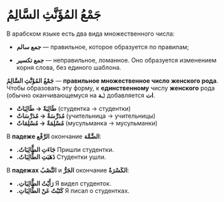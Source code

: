 ﻿# جَمْعُ المُؤَنَّثِ السَّالِمُ 

В арабском языке есть два вида множественного числа:

-   **جمع سالم**  — правильное, которое образуется по правилам;
    
-   **جمع تكسير** — неправильное, ломанное. Оно образуется изменением корня слова, без единого шаблона.

**جَمْعُ المُؤَنَّثِ السَّالِمُ** — **правильное множественное число женского рода**. Чтобы образовать эту форму, к **единственному** числу **женского** рода (обычно оканчивающемуся на **ـة**) добавляется **ات**.

-   **طَالِبَةٌ → طَالِبَاتٌ**
(студентка → студентки)    
-   **مُدَرِّسَةٌ → مُدَرِّسَاتٌ** 
(учительница → учительницы)
-   **مُسْلِمَةٌ → مُسْلِمَاتٌ**
(мусульманка → мусульманки)
    
В **падеже الرَّفْع** окончание **الضَّمَّة**:

-   **.جَاءَتِ الطَّالِبَاتُ** 
Пришли студентки.
-   **.ذَهَبَتِ الطَّالِبَاتُ**
Студентки ушли.
    

В  **падежах النَّصْبُ** и **الجَرُّ** окончание **الكَسْرَةُ**:  

-   **.رَأَيْتُ الطَّالِبَاتِ**
Я видел студенток.
-   **.كَتَبْتُ عَنْ الطَّالِبَاتِ**
Я писал о студентках.
    
